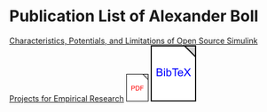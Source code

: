 # Publication List of Alexander Boll

[Characteristics, Potentials, and Limitations of Open Source Simulink Projects for Empirical Research](https://doi.org/10.1007/s10270-021-00883-0) [![pdf](pdf_icon.png)](publications/Characteristics,_Potentials,_and_Limitations_of_Open_Source_Simulink_Projects_for_Empirical_Research.pdf) [![bibtex](bibtex_icon.png)]()
